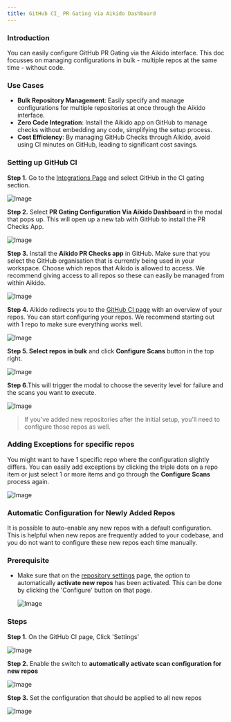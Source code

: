 ```yaml
---
title: GitHub CI_ PR Gating via Aikido Dashboard
---
```



### Introduction

You can easily configure GitHub PR Gating via the Aikido interface. This doc focusses on managing configurations in bulk - multiple repos at the same time - without code. 

### Use Cases

- **Bulk Repository Management**: Easily specify and manage configurations for multiple repositories at once through the Aikido interface.
- **Zero Code Integration**: Install the Aikido app on GitHub to manage checks without embedding any code, simplifying the setup process.
- **Cost Efficiency**: By managing GitHub Checks through Aikido, avoid using CI minutes on GitHub, leading to significant cost savings.

### Setting up GitHub CI

**Step 1.** Go to the [Integrations Page](https://app.aikido.dev/settings/integrations) and select GitHub in the CI gating section.

![Image](https://ucarecdn.com/43344e10-d830-4b16-9304-117e86c3a68e/)

**Step 2.** Select **PR Gating Configuration Via Aikido Dashboard** in the modal that pops up. This will open up a new tab with GitHub to install the PR Checks App.

![Image](https://ucarecdn.com/6dd239df-679e-47db-8da9-a2c507f22f1d/)

**Step 3.** Install the **Aikido PR Checks app** in GitHub. Make sure that you select the GitHub organisation that is currently being used in your workspace. Choose which repos that Aikido is allowed to access. We recommend giving access to all repos so these can easily be managed from within Aikido.

![Image](https://ucarecdn.com/b27aae05-4bb2-427a-86e3-358be281878b/)

**Step 4.** Aikido redirects you to the [GitHub CI page](https://app.aikido.dev/settings/integrations/github/checks) with an overview of your repos. You can start configuring your repos. We recommend starting out with 1 repo to make sure everything works well.

![Image](https://ucarecdn.com/997c66c0-515b-4e7c-b9a5-b5e2867cab6c/)

**Step 5. Select repos in bulk** and click **Configure Scans** button in the top right. 

![Image](https://ucarecdn.com/e866e586-c104-4453-bdda-a64debd62651/)

**Step 6**.This will trigger the modal to choose the severity level for failure and the scans you want to execute.

![Image](https://ucarecdn.com/c826fb12-225c-4ed3-9b01-bc86b10aa845/)

> If you've added new repositories after the initial setup, you'll need to configure those repos as well.

### Adding Exceptions for specific repos

You might want to have 1 specific repo where the configuration slightly differs. You can easily add exceptions by clicking the triple dots on a repo item or just select 1 or more items and go through the **Configure Scans** process again.

![Image](https://ucarecdn.com/86da3769-0a5e-4012-ad5e-c1b6e53233f7/)

### Automatic Configuration for Newly Added Repos

It is possible to auto-enable any new repos with a default configuration. This is helpful when new repos are frequently added to your codebase, and you do not want to configure these new repos each time manually.

### Prerequisite

- Make sure that on the [repository settings](https://app.aikido.dev/settings/integrations/repositories) page, the option to automatically **activate new repos** has been activated. This can be done by clicking the 'Configure' button on that page.

  ![Image](https://ucarecdn.com/9f6bbfd8-0825-4e4f-8f84-0c46e4ee54d7/)

### Steps

**Step 1.** On the GitHub CI page, Click 'Settings' 

![Image](https://ucarecdn.com/dd99be6e-d167-45b2-9ec0-ff909fc34b57/)

**Step 2.** Enable the switch to **automatically activate scan configuration for new repos**

![Image](https://ucarecdn.com/7b1d5caa-602a-4a3a-b525-cc884ddb38b2/)

**Step 3.** Set the configuration that should be applied to all new repos

![Image](https://ucarecdn.com/2f0ee6a7-516a-48d2-b6fe-b53025e64d89/)